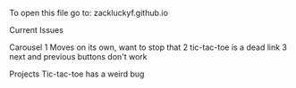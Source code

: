 To open this file go to:
zackluckyf.github.io

Current Issues

Carousel
1 Moves on its own, want to stop that
2 tic-tac-toe is a dead link
3 next and previous buttons don't work

Projects
Tic-tac-toe has a weird bug


